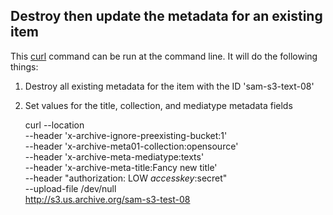 ## Destroy then update the metadata for an existing item

This [curl](http://curl.haxx.se/) command can be run at the command line. It will do the following things:

1. Destroy all existing metadata for the item with the ID 'sam-s3-text-08'
1. Set values for the title, collection, and mediatype metadata fields

    curl --location \
        --header 'x-archive-ignore-preexisting-bucket:1' \
        --header 'x-archive-meta01-collection:opensource' \
        --header 'x-archive-meta-mediatype:texts' \
        --header 'x-archive-meta-title:Fancy new title' \
        --header "authorization: LOW $accesskey:$secret" \
        --upload-file /dev/null \
    http://s3.us.archive.org/sam-s3-test-08
